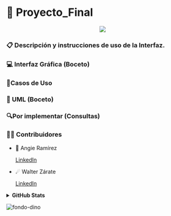 # 📖 Proyecto_Final

<p align="center">
  <a href="https://github.com/DenverCoder1/readme-typing-svg"><img src="https://readme-typing-svg.herokuapp.com?font=Time+New+Roman&color=%FFBB9090&size=25&center=true&vCenter=true&width=600&height=100&lines=Ce+travail+était+amusant;Cela+fait+des+merveilles;GitHub+est+incroyable"></a>
</p>

### 📋 Descripción y instrucciones de uso de la Interfaz.

### 💻 Interfaz Gráfica (Boceto)


### 📍Casos de Uso

### 📝 UML (Boceto)

### 🔍Por implementar (Consultas)


### 🤝🏻 Contribuidores

* 🌠 Angie Ramírez 
  
  [LinkedIn](https://www.linkedin.com/in/angie-ramirez-7417b2242/)
  
* ☄ Walter Zárate 
  
  [LinkedIn](https://www.linkedin.com/in/walter-andrés-zárate-solar-16784b243/)

<details>
<summary> <b> GitHub Stats</b></summary> 
<p align="center">
  <img  src="https://github-readme-stats.vercel.app/api?username=angie161&show_icons=true&hide_border=true&line_height=20&bg_color=0,fd6e82,fc977f&theme=graywhite"/>
  <img  src="https://github-readme-stats.vercel.app/api?username=rhussu&show_icons=true&hide_border=true&line_height=20&bg_color=0,fc977f,ffdd3f&theme=graywhite"/>
</p>
</details>

![fondo-dino](https://github.com/Angie161/Tarea_1/assets/146099765/e2be2eb8-e713-4d04-97fb-bb1f2bc89fa8)